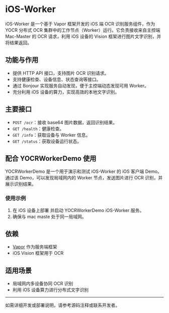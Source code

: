 # iOS-Worker

iOS-Worker 是一个基于 Vapor 框架开发的 iOS 端 OCR 识别服务组件，作为 YOCR 分布式 OCR 集群中的工作节点（Worker）运行。它负责接收来自主控端 Mac-Master 的 OCR 请求，利用 iOS 设备的 Vision 框架进行图片文字识别，并将结果返回。

## 功能与作用
- 提供 HTTP API 接口，支持图片 OCR 识别请求。
- 支持健康检查、设备信息、状态查询等接口。
- 通过 Bonjour 实现服务自动发现，便于主控端动态发现可用 Worker。
- 充分利用 iOS 设备的算力，实现高效的本地文字识别。

## 主要接口
- `POST /ocr`：接收 base64 图片数据，返回识别结果。
- `GET /health`：健康检查。
- `GET /info`：获取设备与 Worker 信息。
- `GET /status`：获取设备运行状态。

## 配合 YOCRWorkerDemo 使用
YOCRWorkerDemo 是一个用于演示和测试 iOS-Worker 的 iOS 客户端 Demo。通过该 Demo，可以发现局域网内的 Worker 节点，发送图片进行 OCR 识别，并展示识别结果。

### 使用示例
1. 在 iOS 设备上部署 并启动 YOCRWorkerDemo iOS-Worker 服务。
2. 确保与 mac maste 处于同一局域网。

## 依赖
- [Vapor](https://vapor.codes/) 作为服务端框架
- iOS Vision 框架用于 OCR

## 适用场景
- 局域网内多设备协同 OCR 识别
- 利用 iOS 设备算力进行分布式文字识别

---
如需详细开发或部署说明，请参考源码注释或联系开发者。 